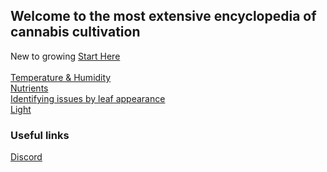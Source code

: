 ## Welcome to the most extensive encyclopedia of cannabis cultivation


New to growing [Start Here](/Growing_101)
<br>
<br>
[Temperature & Humidity](/Temperature_and_Humidity)
<br>
[Nutrients](/Nutrients)
<br>
[Identifying issues by leaf appearance](/Symptoms_of_bad_health#by_leaf_appearance)
<br>
[Light](/Light)


### Useful links

[Discord](https://discord.gg/gnuNQPZrcV)



